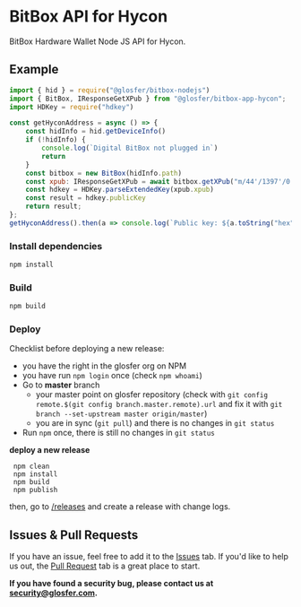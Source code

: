 # BitBox API for Hycon
BitBox Hardware Wallet Node JS API for Hycon.

## Example

```js
import { hid } = require("@glosfer/bitbox-nodejs")
import { BitBox, IResponseGetXPub } from "@glosfer/bitbox-app-hycon";
import HDKey = require("hdkey")

const getHyconAddress = async () => {
    const hidInfo = hid.getDeviceInfo()
    if (!hidInfo) {
        console.log(`Digital BitBox not plugged in`)
        return
    }
    const bitbox = new BitBox(hidInfo.path)
    const xpub: IResponseGetXPub = await bitbox.getXPub("m/44'/1397'/0'/0/0")
    const hdkey = HDKey.parseExtendedKey(xpub.xpub)
    const result = hdkey.publicKey
    return result;
};
getHyconAddress().then(a => console.log(`Public key: ${a.toString("hex")}`));
```

### Install dependencies

```bash
npm install
```

### Build

```bash
npm build
```

### Deploy

Checklist before deploying a new release:

* you have the right in the glosfer org on NPM
* you have run `npm login` once (check `npm whoami`)
* Go to **master** branch
  * your master point on glosfer repository (check with `git config remote.$(git config branch.master.remote).url` and fix it with `git branch --set-upstream master origin/master`)
  * you are in sync (`git pull`) and there is no changes in `git status`
* Run `npm` once, there is still no changes in `git status`

**deploy a new release**

```
 npm clean
 npm install
 npm build
 npm publish
```

then, go to [/releases](https://github.com/Team-Hycon/bitbox-hycon/releases) and create a release with change logs.

## Issues & Pull Requests

If you have an issue, feel free to add it to the [Issues](https://github.com/Team-Hycon/bitbox-hycon/issues) tab.
If you'd like to help us out, the [Pull Request](https://github.com/Team-Hycon/bitbox-hycon/pulls) tab is a great place to start.

**If you have found a security bug, please contact us at [security@glosfer.com](security@glosfer.com).**
